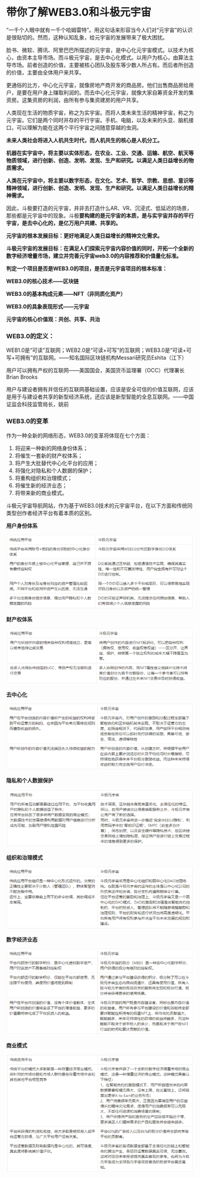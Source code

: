 # 带你了解WEB3.0和斗极元宇宙




“一千个人眼中就有一千个哈姆雷特”。用这句话来形容当今人们对“元宇宙”的认识是很贴切的。然而，这种认知乱象，给元宇宙的发展带来了极大困扰。

脸书、微软、腾讯、阿里巴巴所描述的元宇宙，是中心化元宇宙模式。以技术为核心，由资本主导市场。而斗极元宇宙，是去中心化模式。以用户为核心，由算法主导市场。前者创造的价值，主要被核心团队及股东等少数人所占有。而后者所创造的价值，主要由全体用户来共享。

更通俗的比方，中心化元宇宙，就像房地产商开发的商品房。他们出售商品房给用户，是要在用户身上赚取利润的。而去中心化元宇宙，就像大家自筹资金开发的集资房。这集资房的利润，由所有参与集资建房的用户共享。

人类现在生活的物质宇宙，称之为实宇宙。而将人类未来生活的精神宇宙，称之为元宇宙。它们是两个同时并存的平行宇宙。手机、电脑，以及未来的头显、脑机接口，可以理解为能在这两个平行宇宙之间随意穿越的虫洞。

**未来人类社会将进入人机共生时代，而人机共生的核心是人机分工。**

**机器在实宇宙中，将主要以实体形态，在农业、工业、交通、运输、航空、航天等物质领域，进行创新、创造、发明、发现、生产和研究。以满足人类日益增长的物质需求。**

**人类在元宇宙中，将主要以数字形态，在文化、艺术、哲学、宗教、思想、意识等精神领域，进行创新、创造、发明、发现、生产和研究。以满足人类日益增长的精神需求。**

因此，斗极要打造的元宇宙，并非去打造什么AR、VR、沉浸式、低延迟的场景，那些都是元宇宙中的现象。斗极**要构建的是元宇宙的本质，是与实宇宙并存的平行宇宙，是去中心化的，是亿万用户共建、共享的。**

**元宇宙的根本发展目标：更好地满足人类日益增长的精神文化需求。**

**斗极元宇宙的发展目标：在满足人们探索元宇宙内容价值的同时，开拓一个全新的数字经济增量市场，建立并完善元宇宙web3.0的内容推荐和价值量化标准。**

**判定一个项目是否是WEB3.0的项目，是否是元宇宙项目的根本标准：**

**WEB3.0的核心技术——区块链**

**WEB3.0的基本构成元素——NFT（非同质化资产）**

**WEB3.0的具象表现形式——元宇宙**

**元宇宙的核心价值观：共创、共享、共治**

### WEB3.0的定义：

WEB1.0是“可读”互联网；WEB2.0是“可读+可写”的互联网；WEB3.0是“可读+可写+可拥有”的互联网。——知名国际区块链机构Messari研究员Eshita（江下）

用户可以拥有产权的互联网——美国国会，美国货币监理署（OCC）代理署长Brian Brooks

用户与建设者拥有并信任的互联网基础设置，应该是安全可信的价值互联网，应该是用于与建设者共享的新型经济系统，还应该是新型智能的全息互联网。——中国证监会科技监管局长，姚前

### WEB3.0的变革

作为一种全新的网络形态，WEB3.0的变革将体现在七个方面：

1. 将迎来一种新的网络身份体系；
2. 将催生一套新的财产权体系；
3. 将产生大批替代中心化平台的应用；
4. 将强化对隐私和个人数据的保护；
5. 将重构组织和治理模式；
6. 将催生新的经济业态；
7. 将带来新的商业模式。

斗极元宇宙导航网站，作为基于WEB3.0技术的元宇宙平台，在以下方面和传统同类型创作者经济平台有着本质的区别。

**用户身份体系**

![斗极](01.png)



**财产权体系**

![斗极](02.png)



**去中心化**

![斗极](03.png)



**隐私和个人数据保护**

![斗极](04.png)



**组织和治理模式**

![斗极](05.png)



**数字经济业态**

![斗极](06.png)



**商业模式**

![斗极](07.png)
